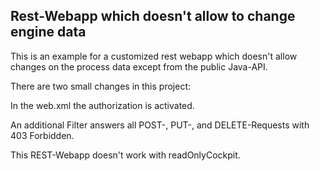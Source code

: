 ## Rest-Webapp which doesn't allow to change engine data

This is an example for a customized rest webapp which doesn't allow changes on the process data except from the public Java-API.

There are two small changes in this project:

In the web.xml the authorization is activated.

An additional Filter answers all POST-, PUT-, and DELETE-Requests with 403 Forbidden.

This REST-Webapp doesn't work with readOnlyCockpit.


